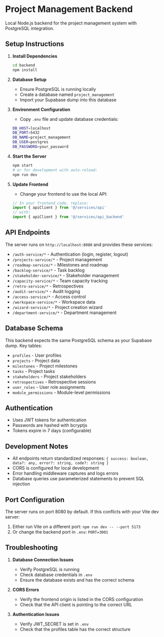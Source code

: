 # Project Management Backend

Local Node.js backend for the project management system with PostgreSQL integration.

## Setup Instructions

1. **Install Dependencies**
   ```bash
   cd backend
   npm install
   ```

2. **Database Setup**
   - Ensure PostgreSQL is running locally
   - Create a database named `project_management`
   - Import your Supabase dump into this database

3. **Environment Configuration**
   - Copy `.env` file and update database credentials:
   ```bash
   DB_HOST=localhost
   DB_PORT=5432
   DB_NAME=project_management
   DB_USER=postgres
   DB_PASSWORD=your_password
   ```

4. **Start the Server**
   ```bash
   npm start
   # or for development with auto-reload:
   npm run dev
   ```

5. **Update Frontend**
   - Change your frontend to use the local API:
   ```javascript
   // In your frontend code, replace:
   import { apiClient } from '@/services/api'
   // with:
   import { apiClient } from '@/services/api_backend'
   ```

## API Endpoints

The server runs on `http://localhost:8080` and provides these services:

- `/auth-service/*` - Authentication (login, register, logout)
- `/projects-service/*` - Project management
- `/roadmap-service/*` - Milestones and roadmap
- `/backlog-service/*` - Task backlog
- `/stakeholder-service/*` - Stakeholder management
- `/capacity-service/*` - Team capacity tracking
- `/retro-service/*` - Retrospectives
- `/audit-service/*` - Audit logging
- `/access-service/*` - Access control
- `/workspace-service/*` - Workspace data
- `/wizard-service/*` - Project creation wizard
- `/department-service/*` - Department management

## Database Schema

This backend expects the same PostgreSQL schema as your Supabase dump. Key tables:

- `profiles` - User profiles
- `projects` - Project data
- `milestones` - Project milestones
- `tasks` - Project tasks
- `stakeholders` - Project stakeholders
- `retrospectives` - Retrospective sessions
- `user_roles` - User role assignments
- `module_permissions` - Module-level permissions

## Authentication

- Uses JWT tokens for authentication
- Passwords are hashed with bcryptjs
- Tokens expire in 7 days (configurable)

## Development Notes

- All endpoints return standardized responses: `{ success: boolean, data?: any, error?: string, code?: string }`
- CORS is configured for local development
- Error handling middleware captures and logs errors
- Database queries use parameterized statements to prevent SQL injection

## Port Configuration

The server runs on port 8080 by default. If this conflicts with your Vite dev server:

1. Either run Vite on a different port: `npm run dev -- --port 5173`
2. Or change the backend port in `.env`: `PORT=3001`

## Troubleshooting

1. **Database Connection Issues**
   - Verify PostgreSQL is running
   - Check database credentials in `.env`
   - Ensure the database exists and has the correct schema

2. **CORS Errors**
   - Verify the frontend origin is listed in the CORS configuration
   - Check that the API client is pointing to the correct URL

3. **Authentication Issues**
   - Verify JWT_SECRET is set in `.env`
   - Check that the profiles table has the correct structure